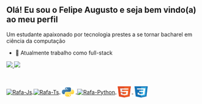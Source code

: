 ## Olá! Eu sou o Felipe Augusto e seja bem vindo(a) ao meu perfil

Um estudante apaixonado por tecnologia prestes a se tornar bacharel em ciência da computação

- 🔭 Atualmente trabalho como full-stack

<div>
  <a href="https://github.com/August0f">
  <img width="48%" src="https://github-readme-stats.vercel.app/api?username=August0f&show_icons=true&theme=github_dark&include_all_commits=true"/>
  <img width="48%" src="https://github-readme-stats.vercel.app/api/top-langs/?username=August0f&layout=compact&langs_count=8&theme=github_dark"/>

</div>

##
<div style="display: inline_block"><br>     
  <img align="center" alt="Rafa-Js" height="30" width="40" src="https://cdn.jsdelivr.net/gh/devicons/devicon/icons/angularjs/angularjs-original.svg">
  <img align="center" alt="Rafa-Ts" height="30" width="40"  src="https://cdn.jsdelivr.net/gh/devicons/devicon/icons/java/java-plain.svg">
  <img align="center" alt="Rafa-Python" height="30" width="40" src="https://raw.githubusercontent.com/devicons/devicon/master/icons/python/python-original.svg">
  <img align="center" alt="Rafa-Python" height="30" width="40"  src="https://cdn.jsdelivr.net/gh/devicons/devicon/icons/c/c-original.svg">
  <img align="center" alt="Rafa-HTML" height="30" width="40" src="https://raw.githubusercontent.com/devicons/devicon/master/icons/html5/html5-original.svg">
  <img align="center" alt="Rafa-CSS" height="30" width="40" src="https://raw.githubusercontent.com/devicons/devicon/master/icons/css3/css3-original.svg">
</div>







